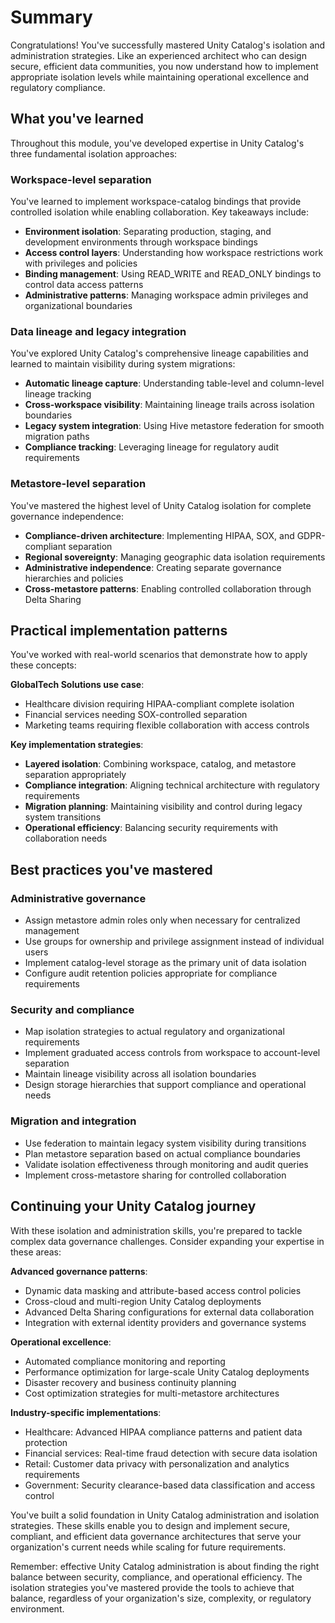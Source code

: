 # Summary

Congratulations! You've successfully mastered Unity Catalog's isolation and administration strategies. Like an experienced architect who can design secure, efficient data communities, you now understand how to implement appropriate isolation levels while maintaining operational excellence and regulatory compliance.

## What you've learned

Throughout this module, you've developed expertise in Unity Catalog's three fundamental isolation approaches:

### Workspace-level separation
You've learned to implement workspace-catalog bindings that provide controlled isolation while enabling collaboration. Key takeaways include:

- **Environment isolation**: Separating production, staging, and development environments through workspace bindings
- **Access control layers**: Understanding how workspace restrictions work with privileges and policies  
- **Binding management**: Using READ_WRITE and READ_ONLY bindings to control data access patterns
- **Administrative patterns**: Managing workspace admin privileges and organizational boundaries

### Data lineage and legacy integration
You've explored Unity Catalog's comprehensive lineage capabilities and learned to maintain visibility during system migrations:

- **Automatic lineage capture**: Understanding table-level and column-level lineage tracking
- **Cross-workspace visibility**: Maintaining lineage trails across isolation boundaries
- **Legacy system integration**: Using Hive metastore federation for smooth migration paths
- **Compliance tracking**: Leveraging lineage for regulatory audit requirements

### Metastore-level separation  
You've mastered the highest level of Unity Catalog isolation for complete governance independence:

- **Compliance-driven architecture**: Implementing HIPAA, SOX, and GDPR-compliant separation
- **Regional sovereignty**: Managing geographic data isolation requirements
- **Administrative independence**: Creating separate governance hierarchies and policies
- **Cross-metastore patterns**: Enabling controlled collaboration through Delta Sharing

## Practical implementation patterns

You've worked with real-world scenarios that demonstrate how to apply these concepts:

**GlobalTech Solutions use case**: 
- Healthcare division requiring HIPAA-compliant complete isolation
- Financial services needing SOX-controlled separation
- Marketing teams requiring flexible collaboration with access controls

**Key implementation strategies**:
- **Layered isolation**: Combining workspace, catalog, and metastore separation appropriately
- **Compliance integration**: Aligning technical architecture with regulatory requirements
- **Migration planning**: Maintaining visibility and control during legacy system transitions
- **Operational efficiency**: Balancing security requirements with collaboration needs

## Best practices you've mastered

### Administrative governance
- Assign metastore admin roles only when necessary for centralized management
- Use groups for ownership and privilege assignment instead of individual users
- Implement catalog-level storage as the primary unit of data isolation
- Configure audit retention policies appropriate for compliance requirements

### Security and compliance
- Map isolation strategies to actual regulatory and organizational requirements
- Implement graduated access controls from workspace to account-level separation
- Maintain lineage visibility across all isolation boundaries
- Design storage hierarchies that support compliance and operational needs

### Migration and integration
- Use federation to maintain legacy system visibility during transitions
- Plan metastore separation based on actual compliance boundaries
- Validate isolation effectiveness through monitoring and audit queries
- Implement cross-metastore sharing for controlled collaboration

## Continuing your Unity Catalog journey

With these isolation and administration skills, you're prepared to tackle complex data governance challenges. Consider expanding your expertise in these areas:

**Advanced governance patterns**:
- Dynamic data masking and attribute-based access control policies
- Cross-cloud and multi-region Unity Catalog deployments
- Advanced Delta Sharing configurations for external data collaboration
- Integration with external identity providers and governance systems

**Operational excellence**:
- Automated compliance monitoring and reporting
- Performance optimization for large-scale Unity Catalog deployments  
- Disaster recovery and business continuity planning
- Cost optimization strategies for multi-metastore architectures

**Industry-specific implementations**:
- Healthcare: Advanced HIPAA compliance patterns and patient data protection
- Financial services: Real-time fraud detection with secure data isolation
- Retail: Customer data privacy with personalization and analytics requirements
- Government: Security clearance-based data classification and access control

You've built a solid foundation in Unity Catalog administration and isolation strategies. These skills enable you to design and implement secure, compliant, and efficient data governance architectures that serve your organization's current needs while scaling for future requirements.

Remember: effective Unity Catalog administration is about finding the right balance between security, compliance, and operational efficiency. The isolation strategies you've mastered provide the tools to achieve that balance, regardless of your organization's size, complexity, or regulatory environment.